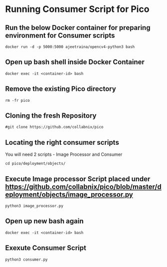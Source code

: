 # Running Consumer Script for Pico

## Run the below Docker container for preparing environment for Consumer scripts

```
docker run -d -p 5000:5000 ajeetraina/opencv4-python3 bash
```

## Open up bash shell inside Docker Container

```
docker exec -it <container-id> bash
```

## Remove the existing Pico directory

```
rm -fr pico
```

## Cloning the fresh Repository

```
#git clone https://github.com/collabnix/pico
```

## Locating the right consumer scripts

You will need 2 scripts - Image Processor and Consumer

```
cd pico/deployment/objects/
```

## Execute Image processor Script placed under https://github.com/collabnix/pico/blob/master/deployment/objects/image_processor.py

```
python3 image_processor.py
```

## Open up new bash again

```
docker exec -it <container-id> bash
```

## Exexute Consumer Script

```
python3 consumer.py
```

